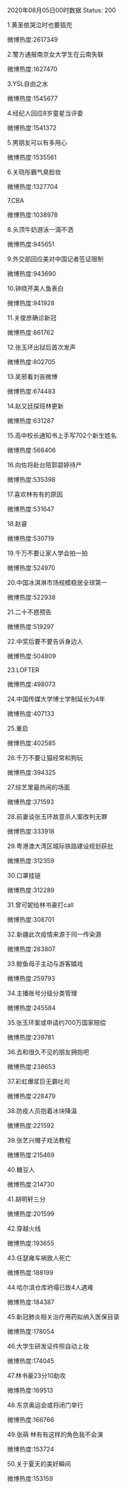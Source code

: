 2020年08月05日00时数据
Status: 200

1.黄圣依哭泣时也要插兜

微博热度:2617349

2.警方通报南京女大学生在云南失联

微博热度:1627470

3.YSL自由之水

微博热度:1545677

4.经纪人回应8岁童星当评委

微博热度:1541372

5.男朋友可以有多用心

微博热度:1535561

6.关晓彤霸气臭脸妆

微博热度:1327704

7.CBA

微博热度:1038978

8.头顶牛奶游泳一滴不洒

微博热度:945651

9.外交部回应美对中国记者签证限制

微博热度:943690

10.钟晓芹美人鱼表白

微博热度:941928

11.关俊彦确诊新冠

微博热度:861762

12.张玉环出狱后首次发声

微博热度:802705

13.吴邪看刘丧微博

微博热度:674483

14.赵又廷探班林更新

微博热度:631287

15.高中校长通知书上手写702个新生姓名

微博热度:566406

16.向佐将赴台陪郭碧婷待产

微博热度:535398

17.喜欢林有有的原因

微博热度:531647

18.赵睿

微博热度:530719

19.千万不要让家人学会拍一拍

微博热度:524970

20.中国冰淇淋市场规模稳居全球第一

微博热度:522938

21.二十不惑预告

微博热度:519297

22.中奖后要不要告诉身边人

微博热度:504809

23.LOFTER

微博热度:498073

24.中国传媒大学博士学制延长为4年

微博热度:407133

25.重启

微博热度:402585

26.千万不要让猫经常和狗玩

微博热度:394325

27.综艺里最热闹的场面

微博热度:371593

28.前妻谈张玉环故意杀人案改判无罪

微博热度:333918

29.粤港澳大湾区城际铁路建设规划获批

微博热度:312359

30.口罩挂链

微博热度:312289

31.曾可妮给林书豪打call

微博热度:308701

32.新疆此次疫情来源于同一传染源

微博热度:283807

33.鲸鱼母子主动与游客嬉戏

微博热度:259793

34.主播账号分级分类管理

微博热度:245584

35.张玉环案或申请约700万国家赔偿

微博热度:239781

36.去和很久不见的朋友拥抱吧

微博热度:238653

37.彩虹爆浆巨无霸吐司

微博热度:228479

38.防疫人员抱着冰块降温

微博热度:221592

39.张艺兴帽子戏法教程

微博热度:215469

40.糖豆人

微博热度:214730

41.胡明轩三分

微博热度:201599

42.穿越火线

微博热度:193655

43.任瑟雍车祸致人死亡

微博热度:188199

44.哈尔滨仓库坍塌已致4人遇难

微博热度:184387

45.新冠肺炎相关治疗用药拟纳入医保目录

微博热度:178054

46.大学生研发证件照自动上妆

微博热度:174045

47.林书豪23分10助攻

微博热度:169513

48.东京奥运会或将闭门举行

微博热度:166766

49.张萌 林有有这样的角色我不会演

微博热度:153724

50.关于夏天的美好瞬间

微博热度:153159


